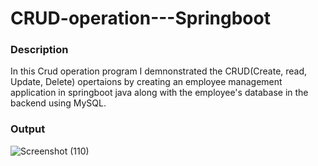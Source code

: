 # CRUD-operation---Springboot
### Description
  In this Crud operation program I demnonstrated the CRUD(Create, read, Update, Delete) opertaions by creating an employee management application in springboot java along with the employee's database in the backend using MySQL.

### Output 
![Screenshot (110)](https://github.com/Mathivanan6032/CRUD-operation---Springboot/assets/114277875/162e2339-8d60-4aa4-b38b-b07c0f1a6045)
